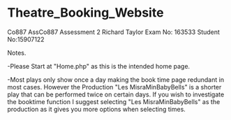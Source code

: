 # Theatre_Booking_Website
Co887 AssCo887 Assessment 2
Richard Taylor
Exam No: 163533
Student No:15907122

Notes.

-Please Start at "Home.php" as this is the intended home page.


-Most plays only show once a day making the book time page redundant in most cases.
 However the Production "Les MisraMinBabyBells" is a shorter play that can be performed twice on certain days. 
 If you wish to investigate the booktime function I suggest selecting "Les MisraMinBabyBells" as the production as it gives you more options when selecting times. 
